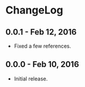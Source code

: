 # ChangeLog #

## 0.0.1 - Feb 12, 2016
* Fixed a few references.

## 0.0.0 - Feb 10, 2016
* Initial release.
